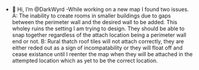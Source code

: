 - 👋 Hi, I’m @DarkWyrd
-While working on a new map I found two issues.
A: The inability to create rooms in smaller buildings due to gaps between the perimeter wall and the desired wall to be added. This wholey ruins the setting I am trying to design. They should be able to snap together regardless of the attach location being a perimeter wall end or not.
B: Rural thatch roof tiles will not attach correctly, they are either reded out as a sign of incompatability or they will float off and cease existance until I reenter the map when they will be attached in the attempted location which as yet to be the correct location.
